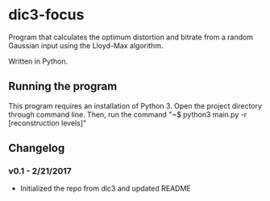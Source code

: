 # dic3-focus
Program that calculates the optimum distortion and bitrate from a random Gaussian input using the Lloyd-Max algorithm.

Written in Python.

## Running the program
This program requires an installation of Python 3.
Open the project directory through command line. Then,
run the command "~$ python3 main.py -r [reconstruction levels]"

## Changelog
### v0.1 - 2/21/2017
* Initialized the repo from dic3 and updated README
